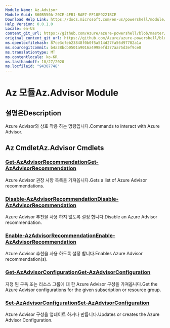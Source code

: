 ```yaml
---
Module Name: Az.Advisor
Module Guid: 860B550A-20CE-4FB1-BAE7-EF10E9221BCE
Download Help Link: https://docs.microsoft.com/en-us/powershell/module/az.advisor
Help Version: 0.0.1.0
Locale: en-US
content_git_url: https://github.com/Azure/azure-powershell/blob/master/src/Advisor/Advisor/help/Az.Advisor.md
original_content_git_url: https://github.com/Azure/azure-powershell/blob/master/src/Advisor/Advisor/help/Az.Advisor.md
ms.openlocfilehash: 87ce3cfeb23848f0b0f5a514d27fa56d97702a1a
ms.sourcegitcommit: b4a38bcb0501a9016a4998efd377aa75d3ef9ce8
ms.translationtype: MT
ms.contentlocale: ko-KR
ms.lasthandoff: 10/27/2020
ms.locfileid: "94307748"
---
```

# <span data-ttu-id="12bd6-101">Az 모듈</span><span class="sxs-lookup"><span data-stu-id="12bd6-101">Az.Advisor Module</span></span>
## <span data-ttu-id="12bd6-102">설명은</span><span class="sxs-lookup"><span data-stu-id="12bd6-102">Description</span></span>
<span data-ttu-id="12bd6-103">Azure Advisor와 상호 작용 하는 명령입니다.</span><span class="sxs-lookup"><span data-stu-id="12bd6-103">Commands to interact with Azure Advisor.</span></span>

## <span data-ttu-id="12bd6-104">Az Cmdlet</span><span class="sxs-lookup"><span data-stu-id="12bd6-104">Az.Advisor Cmdlets</span></span>
### [<span data-ttu-id="12bd6-105">Get-AzAdvisorRecommendation</span><span class="sxs-lookup"><span data-stu-id="12bd6-105">Get-AzAdvisorRecommendation</span></span>](Get-AzAdvisorRecommendation.md)
<span data-ttu-id="12bd6-106">Azure Advisor 권장 사항 목록을 가져옵니다.</span><span class="sxs-lookup"><span data-stu-id="12bd6-106">Gets a list of Azure Advisor recommendations.</span></span>

### [<span data-ttu-id="12bd6-107">Disable-AzAdvisorRecommendation</span><span class="sxs-lookup"><span data-stu-id="12bd6-107">Disable-AzAdvisorRecommendation</span></span>](Disable-AzAdvisorRecommendation.md)
<span data-ttu-id="12bd6-108">Azure Advisor 추천을 사용 하지 않도록 설정 합니다.</span><span class="sxs-lookup"><span data-stu-id="12bd6-108">Disable an Azure Advisor recommendation.</span></span>

### [<span data-ttu-id="12bd6-109">Enable-AzAdvisorRecommendation</span><span class="sxs-lookup"><span data-stu-id="12bd6-109">Enable-AzAdvisorRecommendation</span></span>](Enable-AzAdvisorRecommendation.md)
<span data-ttu-id="12bd6-110">Azure Advisor 추천을 사용 하도록 설정 합니다.</span><span class="sxs-lookup"><span data-stu-id="12bd6-110">Enables Azure Advisor recommendation(s).</span></span>

### [<span data-ttu-id="12bd6-111">Get-AzAdvisorConfiguration</span><span class="sxs-lookup"><span data-stu-id="12bd6-111">Get-AzAdvisorConfiguration</span></span>](Get-AzAdvisorConfiguration.md)
<span data-ttu-id="12bd6-112">지정 된 구독 또는 리소스 그룹에 대 한 Azure Advisor 구성을 가져옵니다.</span><span class="sxs-lookup"><span data-stu-id="12bd6-112">Get the Azure Advisor configurations for the given subscription or resource group.</span></span>

### [<span data-ttu-id="12bd6-113">Set-AzAdvisorConfiguration</span><span class="sxs-lookup"><span data-stu-id="12bd6-113">Set-AzAdvisorConfiguration</span></span>](Set-AzAdvisorConfiguration.md)
<span data-ttu-id="12bd6-114">Azure Advisor 구성을 업데이트 하거나 만듭니다.</span><span class="sxs-lookup"><span data-stu-id="12bd6-114">Updates or creates the Azure Advisor Configuration.</span></span>
